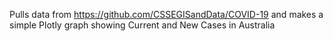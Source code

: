 Pulls data from https://github.com/CSSEGISandData/COVID-19 and makes a simple Plotly graph showing Current and New Cases in Australia
